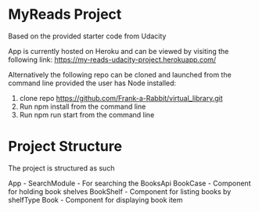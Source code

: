 # MyReads Project

Based on the provided starter code from Udacity

App is currently hosted on Heroku and can be viewed by visiting the following link:
https://my-reads-udacity-project.herokuapp.com/

Alternatively the following repo can be cloned and launched from the command line provided the user has Node installed:
1) clone repo https://github.com/Frank-a-Rabbit/virtual_library.git
2) Run npm install from the command line
3) Run npm run start from the command line

# Project Structure

The project is structured as such

App -
    SearchModule - For searching the BooksApi
    BookCase - Component for holding book shelves
        BookShelf - Component for listing books by shelfType
            Book - Component for displaying book item


